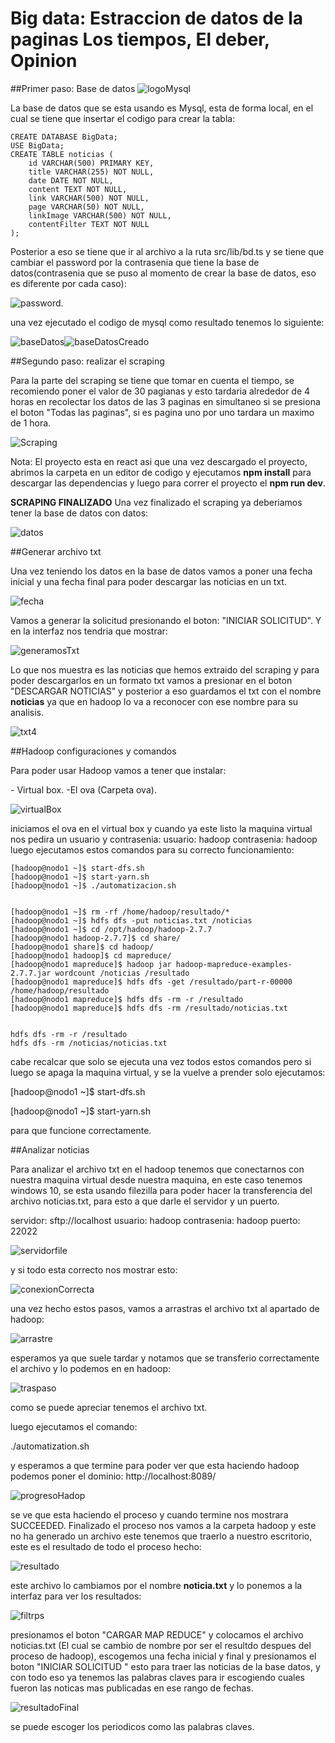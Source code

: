 # Big data: Estraccion de datos de la paginas Los tiempos, El deber, Opinion 
##Primer paso: Base de datos
![logoMysql](https://github.com/RichardAgr/Big-Data/assets/136004365/c70f40ac-3e19-4f3d-905f-139593d20f00)
<p>
La base de datos que se esta usando es Mysql, esta de forma local, en el cual se tiene que insertar el codigo para crear la tabla:
</p>

```
CREATE DATABASE BigData;
USE BigData;
CREATE TABLE noticias (
    id VARCHAR(500) PRIMARY KEY,
    title VARCHAR(255) NOT NULL,
    date DATE NOT NULL,
    content TEXT NOT NULL,
    link VARCHAR(500) NOT NULL,
    page VARCHAR(50) NOT NULL,
    linkImage VARCHAR(500) NOT NULL,
    contentFilter TEXT NOT NULL
);
```

<p>
Posterior a eso se tiene que ir al archivo a la ruta src/lib/bd.ts y se tiene que cambiar el password por la contrasenia que tiene la base de datos(contrasenia que se puso al momento de crear la base de datos, eso es diferente por cada caso):

![password](https://github.com/RichardAgr/Big-Data/assets/136004365/1f2595bc-2ec8-49e1-b08f-d1c960e4e396).

una vez ejecutado el codigo de mysql como resultado tenemos lo siguiente:

![baseDatos](https://github.com/RichardAgr/Big-Data/assets/136004365/5cf11857-4329-42d2-a6f0-3b0e12142771)![baseDatosCreado](https://github.com/RichardAgr/Big-Data/assets/136004365/03447e1e-b3d8-4807-814a-9d40d568d464)
</p>

##Segundo paso: realizar el scraping
<p>
Para la parte del scraping se tiene que tomar en cuenta el tiempo, se recomiendo poner el valor de 30 pagianas y esto tardaria alrededor de 4 horas en recolectar los datos de las 3 paginas en simultaneo si se presiona el boton "Todas las  paginas", si es pagina uno por uno tardara un maximo de 1 hora.

![Scraping](https://github.com/RichardAgr/Big-Data/assets/136004365/74e1275e-709b-44db-a104-97f265f55854)

Nota: El proyecto esta en react asi que una vez descargado el proyecto, abrimos la carpeta en un editor de codigo y ejecutamos **npm install** para descargar las dependencias y luego para correr el proyecto el **npm run dev**.

**SCRAPING FINALIZADO**
Una vez finalizado el scraping ya deberiamos tener la base de datos con datos:

![datos](https://github.com/RichardAgr/Big-Data/assets/136004365/1394158e-3332-489b-889a-f6ef29a6d5bd)
</p>


##Generar archivo txt


<p>
Una vez teniendo los datos en la base de datos vamos a poner una fecha inicial y una fecha final para poder descargar las noticias en un txt.

![fecha](https://github.com/RichardAgr/Big-Data/assets/136004365/da443c88-e586-40ad-a9e5-fec2cd9027e5)

Vamos a generar la solicitud presionando el boton: "INICIAR SOLICITUD".
Y en la interfaz nos tendria que mostrar:

![generamosTxt](https://github.com/RichardAgr/Big-Data/assets/136004365/8e2909ce-c0e4-4d72-a78d-83ea64d16c72)

Lo que nos muestra es las noticias que hemos extraido del scraping y para poder descargarlos en un formato txt vamos a presionar en el boton "DESCARGAR NOTICIAS" y posterior a eso guardamos el txt con el nombre **noticias** ya que en hadoop lo va a reconocer con ese nombre para su analisis.

![txt4](https://github.com/RichardAgr/Big-Data/assets/136004365/25e8f7c6-d6fe-4a78-8b91-35e218a39dde)
</p>


##Hadoop configuraciones y comandos


<p>
Para poder usar Hadoop vamos a tener que instalar:
</p>
- Virtual box.
-El ova (Carpeta ova).

![virtualBox](https://github.com/RichardAgr/Big-Data/assets/136004365/50413ff5-a5bb-4c1f-94ef-7168f57bb300)

<p>
iniciamos el ova en el virtual box y cuando ya este listo la maquina virtual nos pedira un usuario y contrasenia:
usuario: hadoop
contrasenia: hadoop
luego ejecutamos estos comandos para su correcto funcionamiento:
</p>

```
[hadoop@nodo1 ~]$ start-dfs.sh
[hadoop@nodo1 ~]$ start-yarn.sh
[hadoop@nodo1 ~]$ ./automatizacion.sh 


[hadoop@nodo1 ~]$ rm -rf /home/hadoop/resultado/*
[hadoop@nodo1 ~]$ hdfs dfs -put noticias.txt /noticias
[hadoop@nodo1 ~]$ cd /opt/hadoop/hadoop-2.7.7
[hadoop@nodo1 hadoop-2.7.7]$ cd share/
[hadoop@nodo1 share]$ cd hadoop/
[hadoop@nodo1 hadoop]$ cd mapreduce/
[hadoop@nodo1 mapreduce]$ hadoop jar hadoop-mapreduce-examples-2.7.7.jar wordcount /noticias /resultado
[hadoop@nodo1 mapreduce]$ hdfs dfs -get /resultado/part-r-00000 /home/hadoop/resultado
[hadoop@nodo1 mapreduce]$ hdfs dfs -rm -r /resultado
[hadoop@nodo1 mapreduce]$ hdfs dfs -rm /resultado/noticias.txt


hdfs dfs -rm -r /resultado
hdfs dfs -rm /noticias/noticias.txt
```
<p>
cabe recalcar que solo se ejecuta una vez todos estos comandos pero si luego se apaga la maquina virtual, y se la vuelve a prender solo ejecutamos:

[hadoop@nodo1 ~]$ start-dfs.sh

[hadoop@nodo1 ~]$ start-yarn.sh

para que funcione correctamente.
</p>

##Analizar noticias

<p>
Para analizar el archivo txt en el hadoop tenemos que conectarnos con nuestra maquina virtual desde nuestra maquina, en este caso tenemos windows 10, se esta usando filezilla para poder hacer la transferencia del archivo noticias.txt, para esto a que darle el servidor y un puerto.

servidor: sftp://localhost
usuario: hadoop
contrasenia: hadoop
puerto: 22022

![servidorfile](https://github.com/RichardAgr/Big-Data/assets/136004365/b4953613-cdc5-434b-9703-30fae8bce20e)

y si todo esta correcto nos mostrar esto:

![conexionCorrecta](https://github.com/RichardAgr/Big-Data/assets/136004365/6e8c2124-c399-4d6c-87a0-31b15ff25d15)

una vez hecho estos pasos, vamos a arrastras el archivo txt al apartado de hadoop:

![arrastre](https://github.com/RichardAgr/Big-Data/assets/136004365/94ec9632-bf65-4fe9-a5e0-046711ad2376)

esperamos ya que suele tardar y notamos que se transferio correctamente el archivo y lo podemos en en hadoop:

![traspaso](https://github.com/RichardAgr/Big-Data/assets/136004365/de3abd2a-f6a9-4e6f-be4d-e844890bf3be)

como se puede apreciar tenemos el archivo txt.

luego ejecutamos el comando:

./automatization.sh

y esperamos a que termine
para poder ver que esta haciendo hadoop podemos poner el dominio:
http://localhost:8089/	

![progresoHadop](https://github.com/RichardAgr/Big-Data/assets/136004365/66a32160-2167-4a66-9694-4b693eb148b9)

se ve que esta haciendo el proceso y cuando termine nos mostrara SUCCEEDED.
Finalizado el proceso nos vamos a la carpeta hadoop y este no ha generado un archivo este tenemos que traerlo a nuestro escritorio, este es el resultado de todo el proceso hecho:

![resultado](https://github.com/RichardAgr/Big-Data/assets/136004365/850c2d2c-e427-4bbc-8ece-f0907d19595a)

este archivo lo cambiamos por el nombre **noticia.txt** y lo ponemos a la interfaz para ver los resultados:

![filtrps](https://github.com/RichardAgr/Big-Data/assets/136004365/95fbd946-7695-4eac-8a64-2462f0e4c05b)

presionamos el boton "CARGAR MAP REDUCE" y colocamos el archivo noticias.txt (El cual se cambio de nombre por ser el resultdo despues del proceso de hadoop), escogemos una fecha inicial y final y presionamos el boton "INICIAR SOLICITUD " esto para traer las noticias de la base datos, y con todo eso ya tenemos las palabras claves para ir escogiendo cuales fueron las noticas mas publicadas en ese rango de fechas. 

![resultadoFinal](https://github.com/RichardAgr/Big-Data/assets/136004365/eb8478c7-7f08-4649-95a7-f2a4ec158647)

se puede escoger los periodicos como las palabras claves.
</p>
